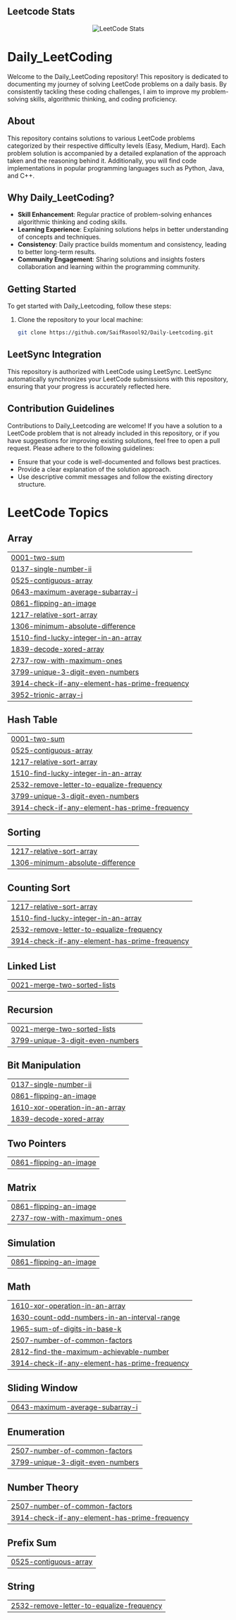 ## Leetcode Stats

<div align="center">
  <img src="https://leetcard.jacoblin.cool/abdullahxyz85?theme=dark&font=Poppins&ext=heatmap" alt="LeetCode Stats"/>
</div>

# Daily_LeetCoding

Welcome to the Daily_LeetCoding repository! This repository is dedicated to documenting my journey of solving LeetCode problems on a daily basis. By consistently tackling these coding challenges, I aim to improve my problem-solving skills, algorithmic thinking, and coding proficiency.

## About

This repository contains solutions to various LeetCode problems categorized by their respective difficulty levels (Easy, Medium, Hard). Each problem solution is accompanied by a detailed explanation of the approach taken and the reasoning behind it. Additionally, you will find code implementations in popular programming languages such as Python, Java, and C++.

## Why Daily_LeetCoding?

- **Skill Enhancement**: Regular practice of problem-solving enhances algorithmic thinking and coding skills.
- **Learning Experience**: Explaining solutions helps in better understanding of concepts and techniques.
- **Consistency**: Daily practice builds momentum and consistency, leading to better long-term results.
- **Community Engagement**: Sharing solutions and insights fosters collaboration and learning within the programming community.

## Getting Started

To get started with Daily_Leetcoding, follow these steps:

1. Clone the repository to your local machine:
   ```bash
   git clone https://github.com/SaifRasool92/Daily-Leetcoding.git
   ```

## LeetSync Integration

This repository is authorized with LeetCode using LeetSync. LeetSync automatically synchronizes your LeetCode submissions with this repository, ensuring that your progress is accurately reflected here.

## Contribution Guidelines

Contributions to Daily_Leetcoding are welcome! If you have a solution to a LeetCode problem that is not already included in this repository, or if you have suggestions for improving existing solutions, feel free to open a pull request. Please adhere to the following guidelines:

- Ensure that your code is well-documented and follows best practices.
- Provide a clear explanation of the solution approach.
- Use descriptive commit messages and follow the existing directory structure.

<!---LeetCode Topics Start-->
# LeetCode Topics
## Array
|  |
| ------- |
| [0001-two-sum](https://github.com/abdullahxyz85/Daily_Leetcoding/tree/master/0001-two-sum) |
| [0137-single-number-ii](https://github.com/abdullahxyz85/Daily_Leetcoding/tree/master/0137-single-number-ii) |
| [0525-contiguous-array](https://github.com/abdullahxyz85/Daily_Leetcoding/tree/master/0525-contiguous-array) |
| [0643-maximum-average-subarray-i](https://github.com/abdullahxyz85/Daily_Leetcoding/tree/master/0643-maximum-average-subarray-i) |
| [0861-flipping-an-image](https://github.com/abdullahxyz85/Daily_Leetcoding/tree/master/0861-flipping-an-image) |
| [1217-relative-sort-array](https://github.com/abdullahxyz85/Daily_Leetcoding/tree/master/1217-relative-sort-array) |
| [1306-minimum-absolute-difference](https://github.com/abdullahxyz85/Daily_Leetcoding/tree/master/1306-minimum-absolute-difference) |
| [1510-find-lucky-integer-in-an-array](https://github.com/abdullahxyz85/Daily_Leetcoding/tree/master/1510-find-lucky-integer-in-an-array) |
| [1839-decode-xored-array](https://github.com/abdullahxyz85/Daily_Leetcoding/tree/master/1839-decode-xored-array) |
| [2737-row-with-maximum-ones](https://github.com/abdullahxyz85/Daily_Leetcoding/tree/master/2737-row-with-maximum-ones) |
| [3799-unique-3-digit-even-numbers](https://github.com/abdullahxyz85/Daily_Leetcoding/tree/master/3799-unique-3-digit-even-numbers) |
| [3914-check-if-any-element-has-prime-frequency](https://github.com/abdullahxyz85/Daily_Leetcoding/tree/master/3914-check-if-any-element-has-prime-frequency) |
| [3952-trionic-array-i](https://github.com/abdullahxyz85/Daily_Leetcoding/tree/master/3952-trionic-array-i) |
## Hash Table
|  |
| ------- |
| [0001-two-sum](https://github.com/abdullahxyz85/Daily_Leetcoding/tree/master/0001-two-sum) |
| [0525-contiguous-array](https://github.com/abdullahxyz85/Daily_Leetcoding/tree/master/0525-contiguous-array) |
| [1217-relative-sort-array](https://github.com/abdullahxyz85/Daily_Leetcoding/tree/master/1217-relative-sort-array) |
| [1510-find-lucky-integer-in-an-array](https://github.com/abdullahxyz85/Daily_Leetcoding/tree/master/1510-find-lucky-integer-in-an-array) |
| [2532-remove-letter-to-equalize-frequency](https://github.com/abdullahxyz85/Daily_Leetcoding/tree/master/2532-remove-letter-to-equalize-frequency) |
| [3799-unique-3-digit-even-numbers](https://github.com/abdullahxyz85/Daily_Leetcoding/tree/master/3799-unique-3-digit-even-numbers) |
| [3914-check-if-any-element-has-prime-frequency](https://github.com/abdullahxyz85/Daily_Leetcoding/tree/master/3914-check-if-any-element-has-prime-frequency) |
## Sorting
|  |
| ------- |
| [1217-relative-sort-array](https://github.com/abdullahxyz85/Daily_Leetcoding/tree/master/1217-relative-sort-array) |
| [1306-minimum-absolute-difference](https://github.com/abdullahxyz85/Daily_Leetcoding/tree/master/1306-minimum-absolute-difference) |
## Counting Sort
|  |
| ------- |
| [1217-relative-sort-array](https://github.com/abdullahxyz85/Daily_Leetcoding/tree/master/1217-relative-sort-array) |
| [1510-find-lucky-integer-in-an-array](https://github.com/abdullahxyz85/Daily_Leetcoding/tree/master/1510-find-lucky-integer-in-an-array) |
| [2532-remove-letter-to-equalize-frequency](https://github.com/abdullahxyz85/Daily_Leetcoding/tree/master/2532-remove-letter-to-equalize-frequency) |
| [3914-check-if-any-element-has-prime-frequency](https://github.com/abdullahxyz85/Daily_Leetcoding/tree/master/3914-check-if-any-element-has-prime-frequency) |
## Linked List
|  |
| ------- |
| [0021-merge-two-sorted-lists](https://github.com/abdullahxyz85/Daily_Leetcoding/tree/master/0021-merge-two-sorted-lists) |
## Recursion
|  |
| ------- |
| [0021-merge-two-sorted-lists](https://github.com/abdullahxyz85/Daily_Leetcoding/tree/master/0021-merge-two-sorted-lists) |
| [3799-unique-3-digit-even-numbers](https://github.com/abdullahxyz85/Daily_Leetcoding/tree/master/3799-unique-3-digit-even-numbers) |
## Bit Manipulation
|  |
| ------- |
| [0137-single-number-ii](https://github.com/abdullahxyz85/Daily_Leetcoding/tree/master/0137-single-number-ii) |
| [0861-flipping-an-image](https://github.com/abdullahxyz85/Daily_Leetcoding/tree/master/0861-flipping-an-image) |
| [1610-xor-operation-in-an-array](https://github.com/abdullahxyz85/Daily_Leetcoding/tree/master/1610-xor-operation-in-an-array) |
| [1839-decode-xored-array](https://github.com/abdullahxyz85/Daily_Leetcoding/tree/master/1839-decode-xored-array) |
## Two Pointers
|  |
| ------- |
| [0861-flipping-an-image](https://github.com/abdullahxyz85/Daily_Leetcoding/tree/master/0861-flipping-an-image) |
## Matrix
|  |
| ------- |
| [0861-flipping-an-image](https://github.com/abdullahxyz85/Daily_Leetcoding/tree/master/0861-flipping-an-image) |
| [2737-row-with-maximum-ones](https://github.com/abdullahxyz85/Daily_Leetcoding/tree/master/2737-row-with-maximum-ones) |
## Simulation
|  |
| ------- |
| [0861-flipping-an-image](https://github.com/abdullahxyz85/Daily_Leetcoding/tree/master/0861-flipping-an-image) |
## Math
|  |
| ------- |
| [1610-xor-operation-in-an-array](https://github.com/abdullahxyz85/Daily_Leetcoding/tree/master/1610-xor-operation-in-an-array) |
| [1630-count-odd-numbers-in-an-interval-range](https://github.com/abdullahxyz85/Daily_Leetcoding/tree/master/1630-count-odd-numbers-in-an-interval-range) |
| [1965-sum-of-digits-in-base-k](https://github.com/abdullahxyz85/Daily_Leetcoding/tree/master/1965-sum-of-digits-in-base-k) |
| [2507-number-of-common-factors](https://github.com/abdullahxyz85/Daily_Leetcoding/tree/master/2507-number-of-common-factors) |
| [2812-find-the-maximum-achievable-number](https://github.com/abdullahxyz85/Daily_Leetcoding/tree/master/2812-find-the-maximum-achievable-number) |
| [3914-check-if-any-element-has-prime-frequency](https://github.com/abdullahxyz85/Daily_Leetcoding/tree/master/3914-check-if-any-element-has-prime-frequency) |
## Sliding Window
|  |
| ------- |
| [0643-maximum-average-subarray-i](https://github.com/abdullahxyz85/Daily_Leetcoding/tree/master/0643-maximum-average-subarray-i) |
## Enumeration
|  |
| ------- |
| [2507-number-of-common-factors](https://github.com/abdullahxyz85/Daily_Leetcoding/tree/master/2507-number-of-common-factors) |
| [3799-unique-3-digit-even-numbers](https://github.com/abdullahxyz85/Daily_Leetcoding/tree/master/3799-unique-3-digit-even-numbers) |
## Number Theory
|  |
| ------- |
| [2507-number-of-common-factors](https://github.com/abdullahxyz85/Daily_Leetcoding/tree/master/2507-number-of-common-factors) |
| [3914-check-if-any-element-has-prime-frequency](https://github.com/abdullahxyz85/Daily_Leetcoding/tree/master/3914-check-if-any-element-has-prime-frequency) |
## Prefix Sum
|  |
| ------- |
| [0525-contiguous-array](https://github.com/abdullahxyz85/Daily_Leetcoding/tree/master/0525-contiguous-array) |
## String
|  |
| ------- |
| [2532-remove-letter-to-equalize-frequency](https://github.com/abdullahxyz85/Daily_Leetcoding/tree/master/2532-remove-letter-to-equalize-frequency) |
<!---LeetCode Topics End-->